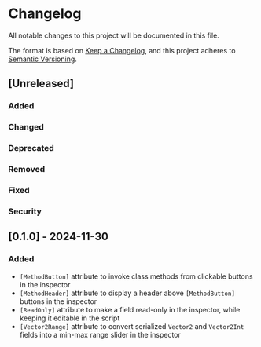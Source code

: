 # Changelog

All notable changes to this project will be documented in this file.

The format is based on [Keep a Changelog](https://keepachangelog.com/en/1.1.0/),
and this project adheres to [Semantic Versioning](https://semver.org/spec/v2.0.0.html).

## [Unreleased]

### Added

### Changed

### Deprecated

### Removed

### Fixed

### Security

## [0.1.0] - 2024-11-30

### Added

- `[MethodButton]` attribute to invoke class methods from clickable buttons in the inspector
- `[MethodHeader]` attribute to display a header above `[MethodButton]` buttons in the inspector
- `[ReadOnly]` attribute to make a field read-only in the inspector, while keeping it editable in the script
- `[Vector2Range]` attribute to convert serialized `Vector2` and `Vector2Int` fields into a min-max range slider in the inspector
